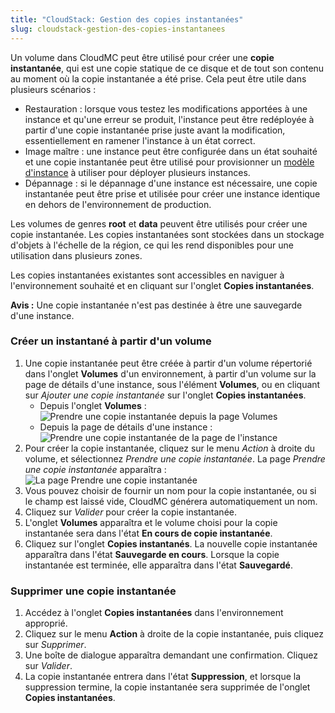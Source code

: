 ```yaml
---
title: "CloudStack: Gestion des copies instantanées"
slug: cloudstack-gestion-des-copies-instantanees
---
```



Un volume dans CloudMC peut être utilisé pour créer une **copie instantanée**, qui est une copie statique de ce disque et de tout son contenu au moment où la copie instantanée a été prise. Cela peut être utile dans plusieurs scénarios :
   - Restauration : lorsque vous testez les modifications apportées à une instance et qu'une erreur se produit, l'instance peut être redéployée à partir d'une copie instantanée prise juste avant la modification, essentiellement en ramener l'instance à un état correct.
   - Image maître : une instance peut être configurée dans un état souhaité et une copie instantanée peut être utilisé pour provisionner un [modèle d'instance](working-with-instance-templates.md) à utiliser pour déployer plusieurs instances.
   - Dépannage : si le dépannage d'une instance est nécessaire, une copie instantanée peut être prise et utilisée pour créer une instance identique en dehors de l'environnement de production.

Les volumes de genres **root** et **data** peuvent être utilisés pour créer une copie instantanée. Les copies instantanées sont stockées dans un stockage d'objets à l'échelle de la région, ce qui les rend disponibles pour une utilisation dans plusieurs zones. <!-- Take out for standard KB -->

Les copies instantanées existantes sont accessibles en naviguer à l'environnement souhaité et en cliquant sur l'onglet **Copies instantanées**.

**Avis :** Une copie instantanée n'est pas destinée à être une sauvegarde d'une instance.

### Créer un instantané à partir d'un volume

1. Une copie instantanée peut être créée à partir d'un volume répertorié dans l'onglet **Volumes** d'un environnement, à partir d'un volume sur la page de détails d'une instance, sous l'élément **Volumes**, ou en cliquant sur *Ajouter une copie instantanée* sur l'onglet **Copies instantanées**.
    - Depuis l'onglet **Volumes** :
      ![Prendre une copie instantanée depuis la page Volumes](../../assets/working-with-snapshots-1-fr.png)
    - Depuis la page de détails d'une instance :
      ![Prendre une copie instantanée de la page de l'instance](../../assets/working-with-snapshots-2-fr.png)
1. Pour créer la copie instantanée, cliquez sur le menu *Action* à droite du volume, et sélectionnez *Prendre une copie instantanée*. La page *Prendre une copie instantanée* apparaîtra :
    ![La page Prendre une copie instantanée](../../assets/working-with-snapshots-3-fr.png)
1. Vous pouvez choisir de fournir un nom pour la copie instantanée, ou si le champ est laissé vide, CloudMC générera automatiquement un nom.
1. Cliquez sur *Valider* pour créer la copie instantanée.
1. L'onglet **Volumes** apparaîtra et le volume choisi pour la copie instantanée sera dans l'état **En cours de copie instantanée**.
1. Cliquez sur l'onglet **Copies instantanés**. La nouvelle copie instantanée apparaîtra dans l'état **Sauvegarde en cours**. Lorsque la copie instantanée est terminée, elle apparaîtra dans l'état **Sauvegardé**.

### Supprimer une copie instantanée

1. Accédez à l'onglet **Copies instantanées** dans l'environnement approprié.
1. Cliquez sur le menu **Action** à droite de la copie instantanée, puis cliquez sur *Supprimer*.
1. Une boîte de dialogue apparaîtra demandant une confirmation. Cliquez sur *Valider*.
1. La copie instantanée entrera dans l'état **Suppression**, et lorsque la suppression termine, la copie instantanée sera supprimée de l'onglet **Copies instantanées**.
